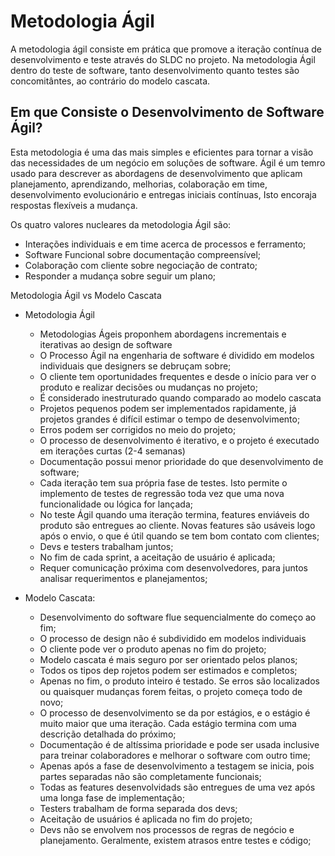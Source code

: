# Metodologia Ágil

A metodologia ágil consiste em prática que promove a iteração contínua de desenvolvimento e teste através do SLDC no projeto. Na metodologia Ágil dentro do teste de software, tanto desenvolvimento quanto testes são concomitântes, ao contrário do modelo cascata.

## Em que Consiste o Desenvolvimento de Software Ágil?

Esta metodologia é uma das mais simples e eficientes para tornar a visão das necessidades de um negócio em soluções de software. Ágil é um temro usado para descrever as abordagens de desenvolvimento que aplicam planejamento, aprendizando, melhorias, colaboração em time, desenvolvimento evolucionário e entregas iniciais contínuas, Isto encoraja respostas flexíveis a mudança.

Os quatro valores nucleares da metodologia Ágil são:

- Interações individuais e em time acerca de processos e ferramento;
- Software Funcional sobre documentação compreensível;
- Colaboração com cliente sobre negociação de contrato;
- Responder a mudança sobre seguir um plano;

Metodologia Ágil vs Modelo Cascata

- Metodologia Ágil
  - Metodologias Ágeis proponhem abordagens incrementais e iterativas ao design de software
  - O Processo Ágil na engenharia de software é dividido em modelos individuais que designers se debruçam sobre;
  - O cliente tem oportunidades frequentes e desde o início para ver o produto e realizar decisões ou mudanças no projeto;
  - É considerado inestruturado quando comparado ao modelo cascata
  - Projetos pequenos podem ser implementados rapidamente, já projetos grandes é difícil estimar o tempo de desenvolvimento;
  - Erros podem ser  corrigidos no meio do projeto;
  - O processo de desenvolvimento é iterativo, e o projeto é executado em iterações curtas (2-4 semanas)
  - Documentação possui menor prioridade do que desenvolvimento de software;
  - Cada iteração tem sua própria fase de testes. Isto permite o implemento de testes de regressão toda vez que uma nova funcionalidade ou lógica for lançada;
  - No teste Ágil quando uma iteração termina, features enviáveis do produto são entregues ao cliente. Novas features são usáveis logo após o envio, o que é útil quando se tem bom contato com clientes;
  - Devs e testers trabalham juntos;
  - No fim de cada sprint, a aceitação de usuário é aplicada;
  - Requer comunicação próxima com desenvolvedores, para juntos analisar requerimentos e planejamentos;

- Modelo Cascata:
  - Desenvolvimento do software flue sequencialmente do começo ao fim;
  - O processo de design não é subdividido em modelos individuais
  - O cliente pode ver o produto apenas no fim do projeto;
  - Modelo cascata é mais seguro por ser orientado pelos planos;
  - Todos os tipos dep rojetos podem ser estimados e completos;
  - Apenas no fim, o produto inteiro é testado. Se erros são localizados ou quaisquer mudanças forem feitas, o projeto começa todo de novo;
  - O processo de desenvolvimento se da por estágios, e o estágio é muito maior que uma iteração. Cada estágio termina com uma descrição detalhada do próximo;
  - Documentação é de altíssima prioridade e pode ser usada inclusive para treinar colaboradores e melhorar o software com outro time;
  - Apenas após a fase de desenvolvimento a testagem se inicia, pois partes separadas não são completamente funcionais;
  - Todas as features desenvolvidads são entregues de uma vez após uma longa fase de implementação;
  - Testers trabalham de forma separada dos devs;
  - Aceitação de usuários é aplicada no fim do projeto;
  - Devs não se envolvem nos processos de regras de negócio e planejamento. Geralmente, existem atrasos entre testes e código;

